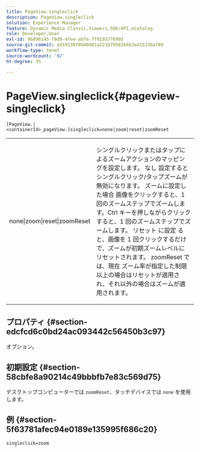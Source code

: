 ```yaml
---
title: PageView.singleclick
description: PageView.singleclick
solution: Experience Manager
feature: Dynamic Media Classic,Viewers,SDK/API,eCatalog
role: Developer,User
exl-id: 96896145-f8d9-4fee-abfe-7f9193776993
source-git-commit: a919130f0940d81a221b79563b6b3e41533ba788
workflow-type: tm+mt
source-wordcount: '92'
ht-degree: 3%

---
```


# PageView.singleclick{#pageview-singleclick}

`[PageView.|<containerId>_pageView.]singleclick=none|zoom|reset|zoomReset`

<table id="table_5654736F216D4ABC9FC783F83E0BBA03"> 
 <tbody> 
  <tr> 
   <td colname="col1"> <p> <span class="codeph"> none|zoom|reset|zoomReset </span> </p> </td> 
   <td colname="col2"> <p> シングルクリックまたはタップによるズームアクションのマッピングを設定します。 なし <span class="codeph"> 設定すると </span> シングルクリック/タップズームが無効になります。 <span class="codeph"> ズームに設定した場合 </span> 画像をクリックすると、1 回のズームステップでズームします。Ctrl キーを押しながらクリックすると、1 回のズームステップでズームします。 リセット <span class="codeph"> に設定 </span> ると、画像を 1 回クリックするだけで、ズームが初期ズームレベルにリセットされます。 zoomReset <span class="codeph"> では、現在 </span> ズーム率が指定した制限以上の場合はリセットが適用され、それ以外の場合はズームが適用されます。 </p> </td> 
  </tr> 
 </tbody> 
</table>

## プロパティ {#section-edcfcd6c0bd24ac093442c56450b3c97}

オプション。

## 初期設定 {#section-58cbfe8a90214c49bbbfb7e83c569d75}

デスクトップコンピューターでは `zoomReset`、タッチデバイスでは `none` を使用します。

## 例 {#section-5f63781afec94e0189e135995f686c20}

`singleclick=zoom`
